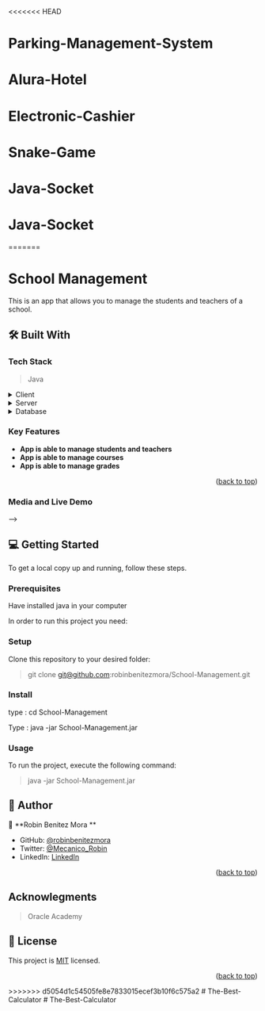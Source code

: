 <<<<<<< HEAD
# Parking-Management-System
# Alura-Hotel
# Electronic-Cashier
# Snake-Game
# Java-Socket
# Java-Socket
=======
<a name="readme-top"></a>


# School Management<a name="about-project"></a>

This is an app that allows you to manage the students and teachers of a school.

## 🛠 Built With <a name="built-with"></a>

### Tech Stack <a name="tech-stack"></a>

> Java

<details>
  <summary>Client</summary>
  <ul>
    <li><a href=>Java</a></li>
  </ul>
</details>

<details>
  <summary>Server</summary>
  <ul>
    <li><a href="https://oracle.com">java</a></li>
  </ul>
</details>

<details>
<summary>Database</summary>
  <ul>
    <li><a href="https://www.postgresql.org/">PostgreSQL</a></li>
  </ul>
</details>

<!-- Features -->

### Key Features <a name="key-features"></a>

- **App is able to manage students and teachers**
- **App is able to manage courses**
- **App is able to manage grades**

<p align="right">(<a href="#readme-top">back to top</a>)</p>

### Media and Live Demo <a name="presentation"></a>

<!-- [Deploy](https://robinbenitezmora.github.io/Coins-Converter/) --> -->


<!-- GETTING STARTED -->

## 💻 Getting Started <a name="getting-started"></a>

To get a local copy up and running, follow these steps.

### Prerequisites

Have installed java in your computer

In order to run this project you need:

### Setup

Clone this repository to your desired folder:

> git clone git@github.com:robinbenitezmora/School-Management.git

### Install

type : cd School-Management


Type : java -jar School-Management.jar

### Usage

To run the project, execute the following command:

> java -jar School-Management.jar


<!-- AUTHORS -->

## 👥 Author <a name="authors"></a>


👤 **Robin Benitez Mora **

- GitHub: [@robinbenitezmora](https://github.com/robinbenitezmora)
- Twitter: [@Mecanico_Robin](https://twitter.com/mecanico_robin)
- LinkedIn: [LinkedIn](https://www.linkedin.com/in/robin-benitez-mora/)



<p align="right">(<a href="#readme-top">back to top</a>)</p>


## Acknowlegments

> Oracle Academy

<!-- LICENSE -->

## 📝 License <a name="license"></a>

This project is [MIT](./MIT.md) licensed.

<p align="right">(<a href="#readme-top">back to top</a>)</p>
>>>>>>> d5054d1c54505fe8e7833015ecef3b10f6c575a2
# The-Best-Calculator
# The-Best-Calculator
